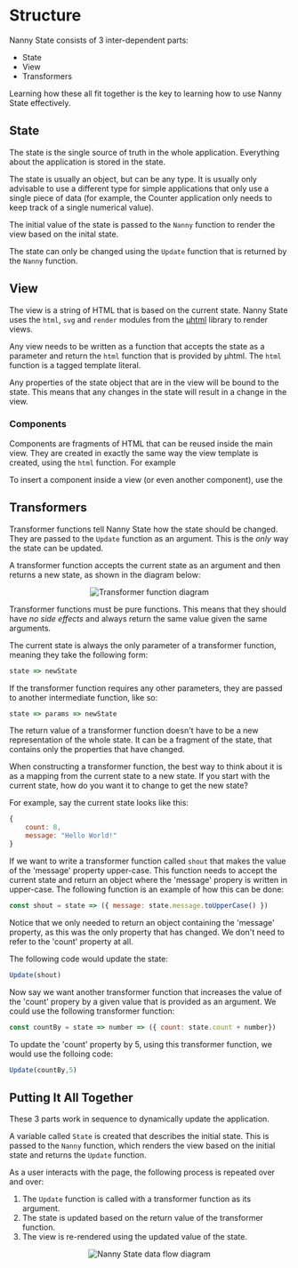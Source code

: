 # Structure

Nanny State consists of 3 inter-dependent parts:

* State
* View
* Transformers

Learning how these all fit together is the key to learning how to use Nanny State effectively.

## State
The state is the single source of truth in the whole application. Everything about the application is stored in the state. 

The state is usually an object, but can be any type. It is usually only advisable to use a different type for simple applications that only use a single piece of data (for example, the Counter application only needs to keep track of a single numerical value).

The initial value of the state is passed to the `Nanny` function to render the view based on the inital state.

The state can only be changed using the `Update` function that is returned by the `Nanny` function.

## View

The view is a string of HTML that is based on the current state. Nanny State uses the `html`, `svg` and `render` modules from the  [µhtml](https://github.com/WebReflection/uhtml) library to render views.

Any view needs to be written as a function that accepts the state as a parameter and return the `html` function that is provided by µhtml. 
The `html` function is a tagged template literal.

Any properties of the state object that are in the view will be bound to the state. This means that any changes in the state will result in a change in the view.

### Components

Components are fragments of HTML that can be reused inside the main view. They are created in exactly the same way the view template is created, using the `html` function. For example

To insert a component inside a view (or even another component), use the 

## Transformers

Transformer functions tell Nanny State how the state should be changed. They are passed to the `Update` function as an argument. This is the *only* way the state can be updated.

A transformer function accepts the current state as an argument and then returns a new state, as shown in the diagram below:

<div align="center">

![Transformer function diagram](https://user-images.githubusercontent.com/16646/125978502-29d3f173-626a-48b1-8214-5368f1fe7824.png)

</div>

Transformer functions must be pure functions. This means that they should have *no side effects* and always return the same value given the same arguments.

The current state is always the only parameter of a transformer function, meaning they take the following form:

```javascript
state => newState
```

If the transformer function requires any other parameters, they are passed to another intermediate function, like so:

```javascript
state => params => newState
```

The return value of a transformer function doesn't have to be a new representation of the whole state. It can be a fragment of the state, that contains only the properties that have changed.

When constructing a transformer function, the best way to think about it is as a mapping from the current state to a new state. If you start with the current state, how do you want it to change to get the new state?

For example, say the current state looks like this:

```javascript
{
    count: 8,
    message: "Hello World!"
}
```

If we want to write a transformer function called `shout` that makes the value of the 'message' property upper-case. This function needs to accept the current state and return an object where the 'message' propery is written in upper-case. The following function is an example of how this can be done:

```javascript
const shout = state => ({ message: state.message.toUpperCase() })
```

Notice that we only needed to return an object containing the 'message' property, as this was the only property that has changed. We don't need to refer to the 'count' property at all.

The following code would update the state:

```javascript
Update(shout)
```

Now say we want another transformer function that increases the value of the 'count' propery by a given value that is provided as an argument. We could use the following transformer function:

```javascript
const countBy = state => number => ({ count: state.count + number})
```

To update the 'count' property by 5, using this transformer function, we would use the folloing code:

```javascript
Update(countBy,5)
```


## Putting It All Together

These 3 parts work in sequence to dynamically update the application.

A variable called `State` is created that describes the initial state.
This is passed to the `Nanny` function, which renders the view based on the initial state and returns the `Update` function.

As a user interacts with the page, the following process is repeated over and over:

1) The `Update` function is called with a transformer function as its argument.
2) The state is updated based on the return value of the transformer function.
3) The view is re-rendered using the updated value of the state.

<div align="center">
  
![Nanny State data flow diagram](https://user-images.githubusercontent.com/16646/125978059-95ed42bb-5676-484a-8391-fa73d20280a0.png)

</div>
